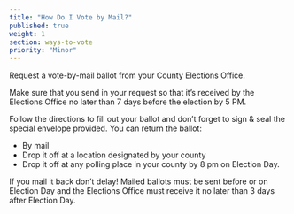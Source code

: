 ```yaml
---
title: "How Do I Vote by Mail?"
published: true
weight: 1
section: ways-to-vote
priority: "Minor"
---
```

Request a vote-by-mail ballot from your County Elections Office.  



Make sure that you send in your request so that it’s received by the Elections Office no later than 7 days before the election by 5 PM. 

Follow the directions to fill out your ballot and don’t forget to sign & seal the special envelope provided. You can return the ballot:
- By mail 
- Drop it off at a location designated by your county 
- Drop it off at any polling place in your county by 8 pm on Election Day.

If you mail it back don’t delay! Mailed ballots must be sent before or on Election Day and the Elections Office must receive it no later than 3 days after Election Day.
 
